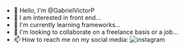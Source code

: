 - 👋 Hello, I'm @GabrielVictorP
- 👀 I am interested in front end...
- 🌱 I'm currently learning frameworks...
- 💞️ I'm looking to collaborate on a freelance basis or a job...
- 📫 How to reach me on my social media: ![[instagram](https://www.instagram.com/gabriel.victor.j/)](https://github.com/GabrielVictorP/GabrielVictorP/assets/133161909/829069ea-c383-442e-9a9d-b679b494420e)
